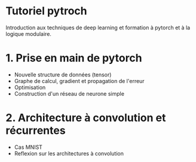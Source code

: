 # Tutoriel pytroch

Introduction aux techniques de deep learning et formation à pytorch et à la logique modulaire.

# 1. Prise en main de pytorch

* Nouvelle structure de données (tensor)
* Graphe de calcul, gradient et propagation de l'erreur
* Optimisation
* Construction d'un réseau de neurone simple

# 2. Architecture à convolution et récurrentes

* Cas MNIST
* Reflexion sur les architectures à convolution
